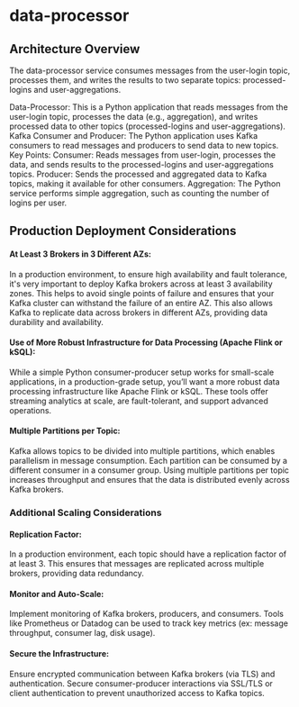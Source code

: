 # data-processor


## Architecture Overview 
The data-processor service consumes messages from the user-login topic, processes them, and writes the results to two separate topics: processed-logins and user-aggregations.

Data-Processor: This is a Python application that reads messages from the user-login topic, processes the data (e.g., aggregation), and writes processed data to other topics (processed-logins and user-aggregations).
Kafka Consumer and Producer: The Python application uses Kafka consumers to read messages and producers to send data to new topics.
Key Points:
Consumer: Reads messages from user-login, processes the data, and sends results to the processed-logins and user-aggregations topics.
Producer: Sends the processed and aggregated data to Kafka topics, making it available for other consumers.
Aggregation: The Python service performs simple aggregation, such as counting the number of logins per user.


## Production Deployment Considerations

#### At Least 3 Brokers in 3 Different AZs:
In a production environment, to ensure high availability and fault tolerance, it's very important to deploy Kafka brokers across at least 3 availability zones. This helps to avoid single points of failure and ensures that your Kafka cluster can withstand the failure of an entire AZ.
This also allows Kafka to replicate data across brokers in different AZs, providing data durability and availability.

#### Use of More Robust Infrastructure for Data Processing (Apache Flink or kSQL):
While a simple Python consumer-producer setup works for small-scale applications, in a production-grade setup, you’ll want a more robust data processing infrastructure like Apache Flink or kSQL.
These tools offer streaming analytics at scale, are fault-tolerant, and support advanced operations.

#### Multiple Partitions per Topic:
Kafka allows topics to be divided into multiple partitions, which enables parallelism in message consumption. Each partition can be consumed by a different consumer in a consumer group.
Using multiple partitions per topic increases throughput and ensures that the data is distributed evenly across Kafka brokers.

### Additional Scaling Considerations
#### Replication Factor:
In a production environment, each topic should have a replication factor of at least 3. This ensures that messages are replicated across multiple brokers, providing data redundancy.

#### Monitor and Auto-Scale:
Implement monitoring of Kafka brokers, producers, and consumers. Tools like Prometheus or Datadog can be used to track key metrics (ex: message throughput, consumer lag, disk usage).

#### Secure the Infrastructure:
Ensure encrypted communication between Kafka brokers (via TLS) and authentication.
Secure consumer-producer interactions via SSL/TLS or client authentication to prevent unauthorized access to Kafka topics.
